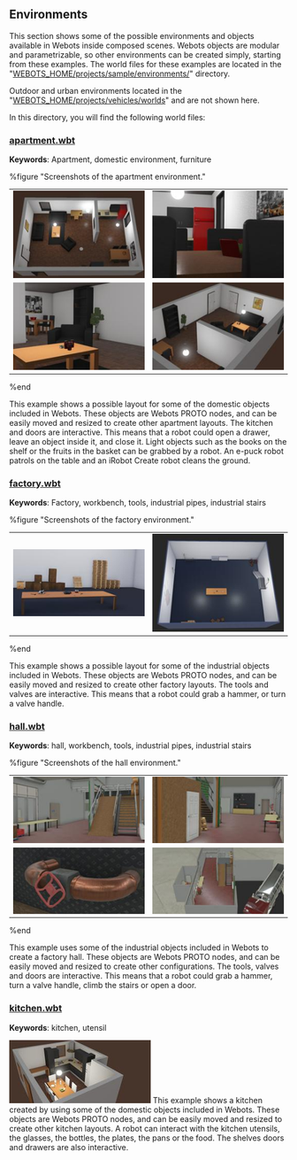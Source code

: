 ## Environments

This section shows some of the possible environments and objects available in Webots inside composed scenes.
Webots objects are modular and parametrizable, so other environments can be created simply, starting from these examples.
The world files for these examples are located in the "[WEBOTS\_HOME/projects/sample/environments/](https://github.com/omichel/webots/tree/master/projects/samples/environments/)" directory.

Outdoor and urban environments located in the "[WEBOTS\_HOME/projects/vehicles/worlds](https://github.com/omichel/webots/tree/master/projects/vehicles/worlds)" and are not shown here.

In this directory, you will find the following world files:

### [apartment.wbt](https://github.com/omichel/webots/tree/master/projects/samples/environments/indoor/worlds/apartment.wbt)

**Keywords**: Apartment, domestic environment, furniture

%figure "Screenshots of the apartment environment."

|     |     |
|:---:|:---:|
| ![apartment_a.png](images/samples/apartment_a.thumbnail.jpg) | ![apartment_b.png](images/samples/apartment_b.thumbnail.jpg) |
| ![apartment_c.png](images/samples/apartment_c.thumbnail.jpg) | ![apartment_d.png](images/samples/apartment_d.thumbnail.jpg) |

%end

This example shows a possible layout for some of the domestic objects included in Webots.
These objects are Webots PROTO nodes, and can be easily moved and resized to create other apartment layouts.
The kitchen and doors are interactive.
This means that a robot could open a drawer, leave an object inside it, and close it.
Light objects such as the books on the shelf or the fruits in the basket can be grabbed by a robot.
An e-puck robot patrols on the table and an iRobot Create robot cleans the ground.

### [factory.wbt](https://github.com/omichel/webots/tree/master/projects/samples/environments/factory/worlds/factory.wbt)

**Keywords**: Factory, workbench, tools, industrial pipes, industrial stairs

%figure "Screenshots of the factory environment."

|     |     |
|:---:|:---:|
| ![factory_a.png](images/samples/factory_a.thumbnail.jpg) | ![factory_b.png](images/samples/factory_b.thumbnail.jpg) |

%end

This example shows a possible layout for some of the industrial objects included in Webots.
These objects are Webots PROTO nodes, and can be easily moved and resized to create other factory layouts.
The tools and valves are interactive.
This means that a robot could grab a hammer, or turn a valve handle.

### [hall.wbt](https://github.com/omichel/webots/tree/master/projects/samples/environments/factory/worlds/hall.wbt)

**Keywords**: hall, workbench, tools, industrial pipes, industrial stairs

%figure "Screenshots of the hall environment."

|     |     |
|:---:|:---:|
| ![hall_a.png](images/samples/hall_a.thumbnail.jpg) | ![hall_b.png](images/samples/hall_b.thumbnail.jpg) |
| ![hall_c.png](images/samples/hall_c.thumbnail.jpg) | ![hall_d.png](images/samples/hall_d.thumbnail.jpg) |

%end

This example uses some of the industrial objects included in Webots to create a factory hall.
These objects are Webots PROTO nodes, and can be easily moved and resized to create other configurations.
The tools, valves and doors are interactive.
This means that a robot could grab a hammer, turn a valve handle, climb the stairs or open a door.

### [kitchen.wbt](https://github.com/omichel/webots/tree/master/projects/samples/environments/indoor/worlds/kitchen.wbt)

**Keywords**: kitchen, utensil

![kitchen.png](images/samples/kitchen.thumbnail.jpg) This example shows a kitchen created by using some of the domestic objects included in Webots.
These objects are Webots PROTO nodes, and can be easily moved and resized to create other kitchen layouts.
A robot can interact with the kitchen utensils, the glasses, the bottles, the plates, the pans or the food.
The shelves doors and drawers are also interactive.
